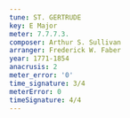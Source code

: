 ```yaml
---
tune: ST. GERTRUDE
key: E Major
meter: 7.7.7.3.
composer: Arthur S. Sullivan
arranger: Frederick W. Faber
year: 1771-1854
anacrusis: 2
meter_error: '0'
time_signature: 3/4
meterError: 0
timeSignature: 4/4
---
```

